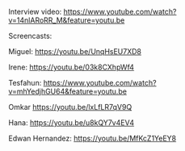 Interview video: https://www.youtube.com/watch?v=14nlARoRR_M&feature=youtu.be

Screencasts:

Miguel:
https://youtu.be/UnqHsEU7XD8

Irene: https://youtu.be/03k8CXhpWf4

Tesfahun: https://www.youtube.com/watch?v=mhYedjhGU64&feature=youtu.be

Omkar
https://youtu.be/lxLfLR7qV9Q

Hana: https://youtu.be/u8kQY7v4EV4

Edwan Hernandez: https://youtu.be/MfKcZ1YeEY8